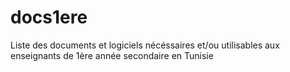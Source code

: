 # docs1ere
Liste des documents et logiciels nécéssaires et/ou utilisables aux enseignants de 1ère année secondaire en Tunisie
